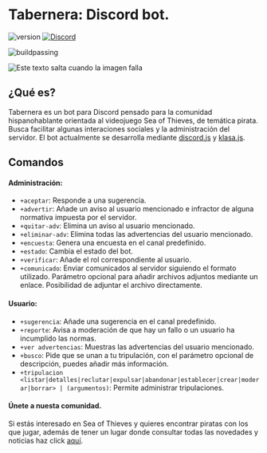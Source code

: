 # Tabernera: Discord bot.
![version](https://img.shields.io/badge/version-0.1-brightgreen.svg) [![Discord](https://discordapp.com/api/guilds/375828283184513033/embed.png)](https://discord.gg/enjYrQt)

![buildpassing](https://api.travis-ci.org/SeaOfThievesES/Tabernera.svg?branch=master)

![Este texto salta cuando la imagen falla](https://trello-attachments.s3.amazonaws.com/5a9400d6416e09446aa28138/5a9d2aa5a5ffb2ecee551770/40787c1f26bf5d404fc5b3f751e3ef91/Avatar_-_Tabernera.png)

## ¿Qué es?
Tabernera es un bot para Discord pensado para la comunidad hispanohablante orientada al videojuego Sea of Thieves, de temática pirata. Busca facilitar algunas interaciones sociales y la administración del servidor. El bot actualmente se desarrolla mediante [discord.js](https://discord.js.org/#/) y [klasa.js](https://klasa.js.org/#/).

## Comandos
#### Administración:
- `+aceptar`: Responde a una sugerencia.
- `+advertir`: Añade un aviso al usuario mencionado e infractor de alguna normativa impuesta por el servidor.
- `+quitar-adv`: Elimina un aviso al usuario mencionado.
- `+eliminar-adv`: Elimina todas las advertencias del usuario mencionado.
- `+encuesta`: Genera una encuesta en el canal predefinido.
- `+estado`: Cambia el estado del bot.
- `+verificar`: Añade el rol correspondiente al usuario.
- `+comunicado`:  Enviar comunicados al servidor siguiendo el formato utilizado. Parámetro opcional para añadir archivos adjuntos mediante un enlace. Posibilidad de adjuntar el archivo directamente.


#### Usuario:
- `+sugerencia`: Añade una sugerencia en el canal predefinido.
- `+reporte`: Avisa a moderación de que hay un fallo o un usuario ha incumplido las normas.
- `+ver advertencias`: Muestras las advertencias del usuario mencionado.
- `+busco`: Pide que se unan a tu tripulación, con el parámetro opcional de descripción, puedes añadir más información.
- `+tripulacion <listar|detalles|reclutar|expulsar|abandonar|establecer|crear|moderar|borrar> | (argumentos)`: Permite administrar tripulaciones.

#### Únete a nuesta comunidad.
Si estás interesado en Sea of Thieves y quieres encontrar piratas con los que jugar, además de tener un lugar donde consultar todas las novedades y noticias haz click [aquí](https://discord.gg/SeaOfThievesES). 
